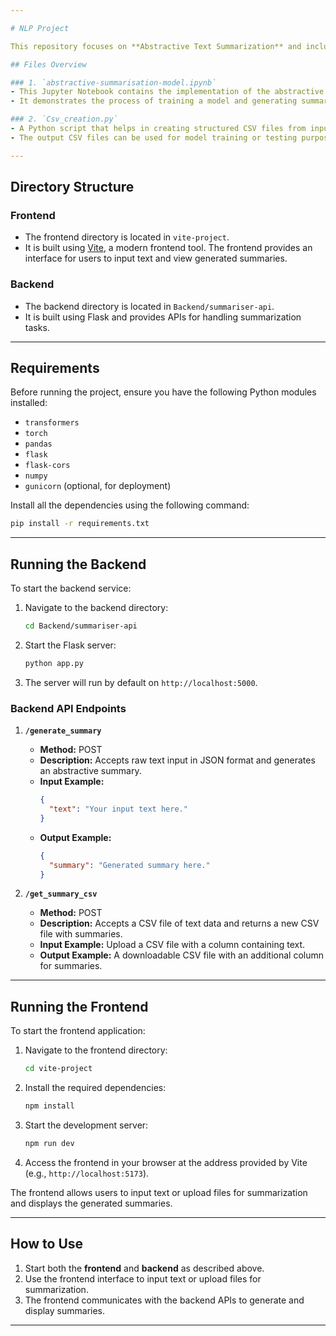 ```yaml
---

# NLP Project

This repository focuses on **Abstractive Text Summarization** and includes both backend and frontend components to handle text summarization tasks. Below is a detailed overview of the files, setup instructions, and usage details.

## Files Overview

### 1. `abstractive-summarisation-model.ipynb`
- This Jupyter Notebook contains the implementation of the abstractive text summarization model.
- It demonstrates the process of training a model and generating summaries for input text using state-of-the-art NLP techniques.

### 2. `Csv_creation.py`
- A Python script that helps in creating structured CSV files from input data.
- The output CSV files can be used for model training or testing purposes.

---
```


## Directory Structure

### **Frontend**
- The frontend directory is located in `vite-project`.
- It is built using [Vite](https://vitejs.dev/), a modern frontend tool. The frontend provides an interface for users to input text and view generated summaries.

### **Backend**
- The backend directory is located in `Backend/summariser-api`.
- It is built using Flask and provides APIs for handling summarization tasks.

---

## Requirements

Before running the project, ensure you have the following Python modules installed:

- `transformers`
- `torch`
- `pandas`
- `flask`
- `flask-cors`
- `numpy`
- `gunicorn` (optional, for deployment)

Install all the dependencies using the following command:

```bash
pip install -r requirements.txt
```

---

## Running the Backend

To start the backend service:

1. Navigate to the backend directory:
   ```bash
   cd Backend/summariser-api
   ```
2. Start the Flask server:
   ```bash
   python app.py
   ```
3. The server will run by default on `http://localhost:5000`.

### Backend API Endpoints

1. **`/generate_summary`**
   - **Method:** POST  
   - **Description:** Accepts raw text input in JSON format and generates an abstractive summary.  
   - **Input Example:**
     ```json
     {
       "text": "Your input text here."
     }
     ```
   - **Output Example:**
     ```json
     {
       "summary": "Generated summary here."
     }
     ```

2. **`/get_summary_csv`**
   - **Method:** POST  
   - **Description:** Accepts a CSV file of text data and returns a new CSV file with summaries.  
   - **Input Example:** Upload a CSV file with a column containing text.  
   - **Output Example:** A downloadable CSV file with an additional column for summaries.

---

## Running the Frontend

To start the frontend application:

1. Navigate to the frontend directory:
   ```bash
   cd vite-project
   ```
2. Install the required dependencies:
   ```bash
   npm install
   ```
3. Start the development server:
   ```bash
   npm run dev
   ```
4. Access the frontend in your browser at the address provided by Vite (e.g., `http://localhost:5173`).

The frontend allows users to input text or upload files for summarization and displays the generated summaries.

---

## How to Use

1. Start both the **frontend** and **backend** as described above.
2. Use the frontend interface to input text or upload files for summarization.
3. The frontend communicates with the backend APIs to generate and display summaries.

---
